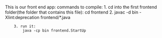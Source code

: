 This is our front end app:
    commands to compile:
        1. cd into the first frontend folder(the folder that contains this file):
            cd frontend
        2. javac -d bin -Xlint:deprecation frontend/*.java

        3. run it:
            java -cp bin frontend.StartUp

